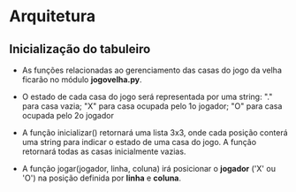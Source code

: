 # Arquitetura

## Inicialização do tabuleiro

* As funções relacionadas ao gerenciamento das casas do jogo da velha ficarão no módulo **jogovelha.py**.

* O estado de cada casa do jogo será representada por uma string: "." para casa vazia; "X" para casa ocupada pelo 1o jogador; "O" para casa ocupada pelo 2o jogador

* A função inicializar() retornará uma lista 3x3, onde cada posição conterá uma string para indicar o estado de uma casa do jogo. A função retornará todas as casas inicialmente vazias.

* A função jogar(jogador, linha, coluna) irá posicionar o **jogador** ('X' ou 'O') na posição definida por **linha** e **coluna**.